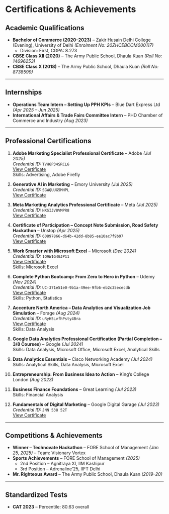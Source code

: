 # Certifications & Achievements

## Academic Qualifications
- **Bachelor of Commerce (2020–2023)** – Zakir Husain Delhi College (Evening), University of Delhi *(Enrolment No: 20ZHCEBCOM000117)*  
  - Division: First, CGPA: 8.273  
- **CBSE Class XII (2020)** – The Army Public School, Dhaula Kuan *(Roll No: 14696253)*  
- **CBSE Class X (2018)** – The Army Public School, Dhaula Kuan *(Roll No: 8738599)*  

---

## Internships
- **Operations Team Intern – Setting Up PPH KPIs** – Blue Dart Express Ltd *(Apr 2025 – Jun 2025)*  
- **International Affairs & Trade Fairs Committee Intern** – PHD Chamber of Commerce and Industry *(Aug 2023)*  

---

## Professional Certifications

1. **Adobe Marketing Specialist Professional Certificate** – Adobe *(Jul 2025)*  
   *Credential ID:* `TVH6P34SRCL6`  
   [View Certificate](https://www.coursera.org/account/accomplishments/specialization/TVH6P34SRCL6)  
   Skills: Advertising, Adobe Firefly  

2. **Generative AI in Marketing** – Emory University *(Jul 2025)*  
   *Credential ID:* `SGWQUUG5MHPL`  
   [View Certificate](https://www.coursera.org/account/accomplishments/records/SGWQUUG5MHPL)  

3. **Meta Marketing Analytics Professional Certificate** – Meta *(Jul 2025)*  
   *Credential ID:* `NXSIJV8VMPR8`  
   [View Certificate](https://coursera.org/share/f6bf2262d17a4ce55d434aea818fb7c7)  

4. **Certificate of Participation – Concept Note Submission, Road Safety Hackathon** – Unstop *(Apr 2025)*  
   *Credential ID:* `60897866-d64b-42dd-8b85-ee10ac7f9b97`  
   [View Certificate](https://unstop.com/certificate-preview/60897866-d64b-42dd-8b85-ee10ac7f9b97)  

5. **Work Smarter with Microsoft Excel** – Microsoft *(Dec 2024)*  
   *Credential ID:* `1O9W1G4GJP11`  
   [View Certificate](https://www.credly.com/badges/6856d3c5-c00a-42fa-b3ef-4ae80b912369/public_url)  
   Skills: Microsoft Excel  

6. **Complete Python Bootcamp: From Zero to Hero in Python** – Udemy *(Nov 2024)*  
   *Credential ID:* `UC-371e51e0-9b1a-49ee-9fb6-eb2c35ececdb`  
   [View Certificate](https://www.udemy.com/certificate/UC-371e51e0-9b1a-49ee-9fb6-eb2c35ececdb/)  
   Skills: Python, Statistics  

7. **Accenture North America – Data Analytics and Visualization Job Simulation** – Forage *(Aug 2024)*  
   *Credential ID:* `uRyH5LvfhPsty4Bra`  
   [View Certificate](https://www.theforage.com/)  
   Skills: Data Analysis  

8. **Google Data Analytics Professional Certification (Partial Completion – 3/8 Courses)** – Google *(Jul 2024)*  
   Skills: Data Analysis, Microsoft Office, Microsoft Excel, Analytical Skills  

9. **Data Analytics Essentials** – Cisco Networking Academy *(Jul 2024)*  
   Skills: Analytical Skills, Data Analysis, Microsoft Excel  

10. **Entrepreneurship: From Business Idea to Action** – King’s College London *(Aug 2023)*  

11. **Business Finance Foundations** – Great Learning *(Jul 2023)*  
    Skills: Financial Analysis  

12. **Fundamentals of Digital Marketing** – Google Digital Garage *(Jul 2023)*  
    *Credential ID:* `JNN 538 52T`  
    [View Certificate](https://skillshop.exceedlms.com/student/award/HSqS3cMtNda69gWQZFVqEw3W?id=181386904)  

---

## Competitions & Achievements
- **Winner – Technovate Hackathon** – FORE School of Management *(Jan 25, 2025)* – Team: Visionary Vortex  
- **Sports Achievements** – FORE School of Management *(2025)*  
  - 2nd Position – Agnitraya XI, IIM Kashipur  
  - 3rd Position – Adrenaline’25, IIFT Delhi  
- **Mr. Righteous Award** – The Army Public School, Dhaula Kuan *(2019–20)*  

---

## Standardized Tests
- **CAT 2023** – Percentile: 80.63 overall  
